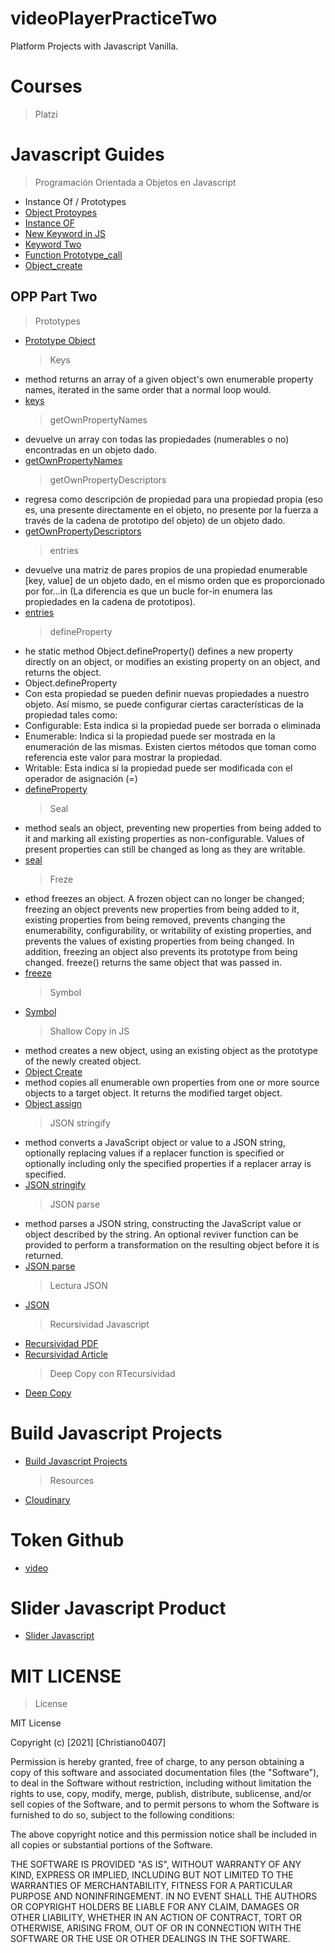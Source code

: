# videoPlayerPracticeTwo

Platform Projects with Javascript Vanilla.

# Courses

> Platzi

# Javascript Guides

> Programación Orientada a Objetos en Javascript

- Instance Of / Prototypes
- [Object Protoypes](https://developer.mozilla.org/en-US/docs/Learn/JavaScript/Objects/Object_prototypes)
- [Instance OF](https://developer.mozilla.org/en-US/docs/Web/JavaScript/Reference/Operators/instanceof)
- [New Keyword in JS](https://stackoverflow.com/questions/1646698/what-is-the-new-keyword-in-javascript)
- [Keyword Two](https://www.liip.ch/en/blog/why-i-dont-use-the-javascript-new-keyword)
- [Function Prototype_call](https://developer.mozilla.org/en-US/docs/Web/JavaScript/Reference/Global_Objects/Function/call)
- [Object_create](https://developer.mozilla.org/en-US/docs/Web/JavaScript/Reference/Global_Objects/Object/create#Polyfill)

## OPP Part Two

> Prototypes

- [Prototype Object](https://developer.mozilla.org/en-US/docs/Web/JavaScript/Reference/Global_Objects/Object)
  > Keys
- method returns an array of a given object's own enumerable property names, iterated in the same order that a normal loop would.
- [keys](https://developer.mozilla.org/en-US/docs/Web/JavaScript/Reference/Global_Objects/Object/keys)
  > getOwnPropertyNames
- devuelve un array con todas las propiedades (numerables o no) encontradas en un objeto dado.
- [getOwnPropertyNames](https://developer.mozilla.org/es/docs/Web/JavaScript/Reference/Global_Objects/Object/getOwnPropertyNames)
  > getOwnPropertyDescriptors
- regresa como descripción de propiedad para una propiedad propia (eso es, una presente directamente en el objeto, no presente por la fuerza a través de la cadena de prototipo del objeto) de un objeto dado.
- [getOwnPropertyDescriptors](https://developer.mozilla.org/es/docs/Web/JavaScript/Reference/Global_Objects/Object/getOwnPropertyDescriptor)
  > entries
- devuelve una matriz de pares propios de una propiedad enumerable [key, value] de un objeto dado, en el mismo orden que es proporcionado por for...in (La diferencia es que un bucle for-in enumera las propiedades en la cadena de prototipos).
- [entries](https://developer.mozilla.org/es/docs/Web/JavaScript/Reference/Global_Objects/Object/entries)
  > defineProperty
- he static method Object.defineProperty() defines a new property directly on an object, or modifies an existing property on an object, and returns the object.
- Object.defineProperty
- Con esta propiedad se pueden definir nuevas propiedades a nuestro objeto. Así mismo, se puede configurar ciertas características de la propiedad tales como:
- Configurable: Esta indica si la propiedad puede ser borrada o eliminada
- Enumerable: Indica si la propiedad puede ser mostrada en la enumeración de las mismas. Existen ciertos métodos que toman como referencia este valor para mostrar la propiedad.
- Writable: Esta indica si la propiedad puede ser modificada con el operador de asignación (=)
- [defineProperty](https://developer.mozilla.org/en-US/docs/Web/JavaScript/Reference/Global_Objects/Object/defineProperty)
  > Seal
- method seals an object, preventing new properties from being added to it and marking all existing properties as non-configurable. Values of present properties can still be changed as long as they are writable.
- [seal](https://developer.mozilla.org/en-US/docs/Web/JavaScript/Reference/Global_Objects/Object/seal)
  > Freze
- ethod freezes an object. A frozen object can no longer be changed; freezing an object prevents new properties from being added to it, existing properties from being removed, prevents changing the enumerability, configurability, or writability of existing properties, and prevents the values of existing properties from being changed. In addition, freezing an object also prevents its prototype from being changed. freeze() returns the same object that was passed in.
- [freeze](https://developer.mozilla.org/en-US/docs/Web/JavaScript/Reference/Global_Objects/Object/freeze)
  > Symbol
- [Symbol](https://developer.mozilla.org/en-US/docs/Web/JavaScript/Reference/Global_Objects/Symbol)
  > Shallow Copy in JS
- method creates a new object, using an existing object as the prototype of the newly created object.
- [Object Create](https://developer.mozilla.org/en-US/docs/Web/JavaScript/Reference/Global_Objects/Object/create)
- method copies all enumerable own properties from one or more source objects to a target object. It returns the modified target object.
- [Object assign](https://developer.mozilla.org/en-US/docs/Web/JavaScript/Reference/Global_Objects/Object/assign)
  > JSON stringify
- method converts a JavaScript object or value to a JSON string, optionally replacing values if a replacer function is specified or optionally including only the specified properties if a replacer array is specified.
- [JSON stringify](https://developer.mozilla.org/en-US/docs/Web/JavaScript/Reference/Global_Objects/JSON/stringify)
  > JSON parse
- method parses a JSON string, constructing the JavaScript value or object described by the string. An optional reviver function can be provided to perform a transformation on the resulting object before it is returned.
- [JSON parse](https://developer.mozilla.org/en-US/docs/Web/JavaScript/Reference/Global_Objects/JSON/parse)
  > Lectura JSON
- [JSON](https://medium.com/@pmzubar/why-json-parse-json-stringify-is-a-bad-practice-to-clone-an-object-in-javascript-b28ac5e36521)
  > Recursividad Javascript
- [Recursividad PDF](https://www.uv.mx/personal/ocastillo/files/2011/04/Recursividad.pdf)
- [Recursividad Article](https://infseg.com/informatica/recursividad-cuando-debo-utilizarla/)
  > Deep Copy con RTecursividad
- [Deep Copy](https://medium.com/technofunnel/deep-and-shallow-copy-in-javascript-110f395330c5)

# Build Javascript Projects

- [Build Javascript Projects](https://www.youtube.com/watch?v=3PHXvlpOkf4&t=2651s)
  > Resources
- [Cloudinary](https://cloudinary.com/)

# Token Github

- [video](https://www.youtube.com/watch?v=hlYkxZrdeBI)

# Slider Javascript Product

- [Slider Javascript](https://www.youtube.com/watch?v=LPBGK1gqXoU&t=8s)

# MIT LICENSE

> License

MIT License

Copyright (c) [2021] [Christiano0407]

Permission is hereby granted, free of charge, to any person obtaining a copy of this software and associated documentation files (the "Software"), to deal in the Software without restriction, including without limitation the rights to use, copy, modify, merge, publish, distribute, sublicense, and/or sell copies of the Software, and to permit persons to whom the Software is furnished to do so, subject to the following conditions:

The above copyright notice and this permission notice shall be included in all copies or substantial portions of the Software.

THE SOFTWARE IS PROVIDED "AS IS", WITHOUT WARRANTY OF ANY KIND, EXPRESS OR IMPLIED, INCLUDING BUT NOT LIMITED TO THE WARRANTIES OF MERCHANTABILITY, FITNESS FOR A PARTICULAR PURPOSE AND NONINFRINGEMENT. IN NO EVENT SHALL THE AUTHORS OR COPYRIGHT HOLDERS BE LIABLE FOR ANY CLAIM, DAMAGES OR OTHER LIABILITY, WHETHER IN AN ACTION OF CONTRACT, TORT OR OTHERWISE, ARISING FROM, OUT OF OR IN CONNECTION WITH THE SOFTWARE OR THE USE OR OTHER DEALINGS IN THE SOFTWARE.

